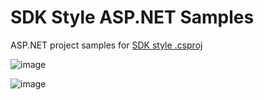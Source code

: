 # SDK Style ASP.NET Samples


ASP.NET project samples for [SDK style .csproj](https://docs.microsoft.com/en-us/dotnet/core/project-sdk/overview)


![image](https://user-images.githubusercontent.com/4776688/134213433-22b6627b-4744-4eb0-b399-2ac8d1bb239c.png)


![image](https://user-images.githubusercontent.com/4776688/134213647-e367ac1f-7c64-4d47-9dd1-0eb3ba109cb1.png)
